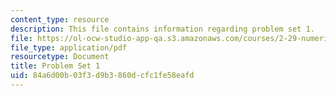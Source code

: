 ```yaml
---
content_type: resource
description: This file contains information regarding problem set 1.
file: https://ol-ocw-studio-app-qa.s3.amazonaws.com/courses/2-29-numerical-fluid-mechanics-spring-2015/84a6d00b03f3d9b3860dcfc1fe58eafd_MIT2_29S15_PS1_SP2015_v3.pdf
file_type: application/pdf
resourcetype: Document
title: Problem Set 1
uid: 84a6d00b-03f3-d9b3-860d-cfc1fe58eafd
---
```

